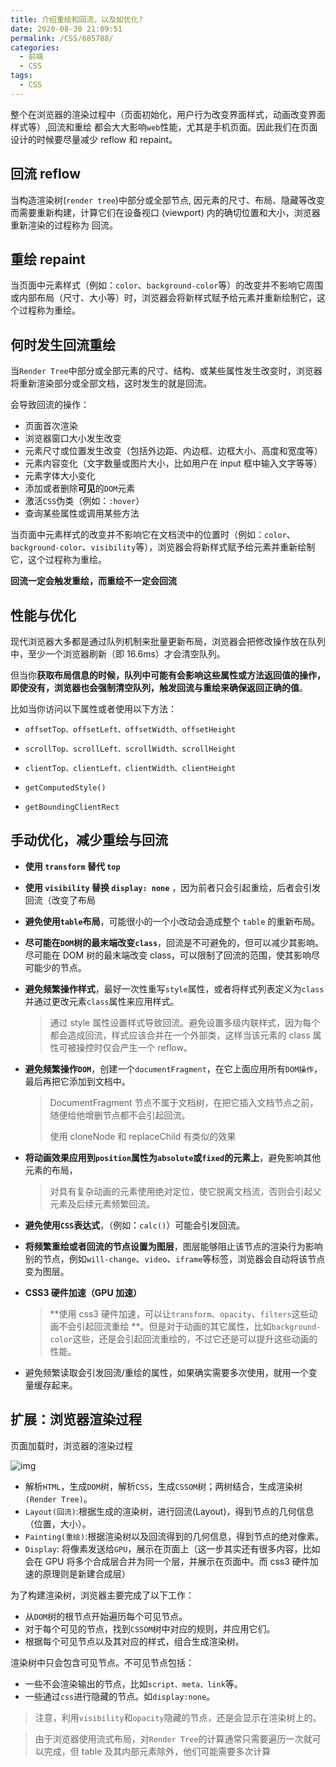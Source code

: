 ```yaml
---
title: 介绍重绘和回流，以及如优化?
date: 2020-08-30 21:09:51
permalink: /CSS/685788/
categories:
  - 前端
  - CSS
tags:
  - CSS
---
```


整个在浏览器的渲染过程中（页面初始化，用户行为改变界面样式，动画改变界面样式等）,回流和重绘 都会大大影响`web`性能，尤其是手机页面。因此我们在页面设计的时候要尽量减少 reflow 和 repaint。

<!-- more -->

## 回流 reflow

当构造渲染树(`render tree`)中部分或全部节点, 因元素的尺寸、布局、隐藏等改变而需要重新构建，计算它们在设备视口 (viewport) 内的确切位置和大小，浏览器重新渲染的过程称为 回流。

## 重绘 repaint

当页面中元素样式（例如：`color`、`background-color`等）的改变并不影响它周围或内部布局（尺寸、大小等）时，浏览器会将新样式赋予给元素并重新绘制它，这个过程称为重绘。

## 何时发生回流重绘

当`Render Tree`中部分或全部元素的尺寸、结构、或某些属性发生改变时，浏览器将重新渲染部分或全部文档，这时发生的就是回流。

会导致回流的操作：

- 页面首次渲染
- 浏览器窗口大小发生改变
- 元素尺寸或位置发生改变（包括外边距、内边框、边框大小、高度和宽度等）
- 元素内容变化（文字数量或图片大小，比如用户在 input 框中输入文字等等）
- 元素字体大小变化
- 添加或者删除**可见**的`DOM`元素
- 激活`CSS`伪类（例如：`:hover`）
- 查询某些属性或调用某些方法

当页面中元素样式的改变并不影响它在文档流中的位置时（例如：`color`、`background-color`、`visibility`等），浏览器会将新样式赋予给元素并重新绘制它，这个过程称为重绘。

**回流一定会触发重绘，而重绘不一定会回流**

## 性能与优化

现代浏览器大多都是通过队列机制来批量更新布局，浏览器会把修改操作放在队列中，至少一个浏览器刷新（即 16.6ms）才会清空队列。

但当你**获取布局信息的时候，队列中可能有会影响这些属性或方法返回值的操作，即使没有，浏览器也会强制清空队列，触发回流与重绘来确保返回正确的值**。

比如当你访问以下属性或者使用以下方法：

- `offsetTop、offsetLeft、offsetWidth、offsetHeight`

- `scrollTop、scrollLeft、scrollWidth、scrollHeight`
- `clientTop、clientLeft、clientWidth、clientHeight`
- `getComputedStyle()`
- `getBoundingClientRect`

## 手动优化，减少重绘与回流

- **使用 `transform` 替代 `top`**

- **使用 `visibility` 替换 `display: none`** ，因为前者只会引起重绘，后者会引发回流（改变了布局

- **避免使用`table`布局**，可能很小的一个小改动会造成整个 `table` 的重新布局。

- **尽可能在`DOM`树的最末端改变`class`**，回流是不可避免的，但可以减少其影响。尽可能在 DOM 树的最末端改变 class，可以限制了回流的范围，使其影响尽可能少的节点。

- **避免频繁操作样式**，最好一次性重写`style`属性，或者将样式列表定义为`class`并通过更改元素`class`属性来应用样式。

  > 通过 style 属性设置样式导致回流。避免设置多级内联样式，因为每个都会造成回流，样式应该合并在一个外部类，这样当该元素的 class 属性可被操控时仅会产生一个 reflow。

- **避免频繁操作`DOM`**，创建一个`documentFragment`，在它上面应用所有`DOM操作`，最后再把它添加到文档中。

  > DocumentFragment 节点不属于文档树，在把它插入文档节点之前，随便给他增删节点都不会引起回流。
  >
  > 使用 cloneNode 和 replaceChild 有类似的效果

- **将动画效果应用到`position`属性为`absolute`或`fixed`的元素上**，避免影响其他元素的布局，

  > 对具有复杂动画的元素使用绝对定位，使它脱离文档流，否则会引起父元素及后续元素频繁回流。

- **避免使用`CSS`表达式**，（例如：`calc()`）可能会引发回流。

- **将频繁重绘或者回流的节点设置为图层**，图层能够阻止该节点的渲染行为影响别的节点，例如`will-change`、`video`、`iframe`等标签，浏览器会自动将该节点变为图层。

- **CSS3 硬件加速（GPU 加速）**

  > **使用 css3 硬件加速，可以让`transform`、`opacity`、`filters`这些动画不会引起回流重绘 **。但是对于动画的其它属性，比如`background-color`这些，还是会引起回流重绘的，不过它还是可以提升这些动画的性能。

- 避免频繁读取会引发回流/重绘的属性，如果确实需要多次使用，就用一个变量缓存起来。

## 扩展：浏览器渲染过程

页面加载时，浏览器的渲染过程

![img](https://p3-juejin.byteimg.com/tos-cn-i-k3u1fbpfcp/211a4cf8f33844acb858e264d6695a51~tplv-k3u1fbpfcp-zoom-1.image)

- 解析`HTML`，生成`DOM`树，解析`CSS`，生成`CSSOM`树；两树结合，生成渲染树`(Render Tree)`。
- `Layout(回流)`:根据生成的渲染树，进行回流(Layout)，得到节点的几何信息（位置，大小）。
- `Painting(重绘)`:根据渲染树以及回流得到的几何信息，得到节点的绝对像素。
- `Display`: 将像素发送给`GPU`，展示在页面上（这一步其实还有很多内容，比如会在 GPU 将多个合成层合并为同一个层，并展示在页面中。而 css3 硬件加速的原理则是新建合成层）

为了构建渲染树，浏览器主要完成了以下工作：

- 从`DOM`树的根节点开始遍历每个可见节点。
- 对于每个可见的节点，找到`CSSOM`树中对应的规则，并应用它们。
- 根据每个可见节点以及其对应的样式，组合生成渲染树。

渲染树中只会包含可见节点。不可见节点包括：

- 一些不会渲染输出的节点，比如`script、meta、link`等。
- 一些通过`css`进行隐藏的节点。如`display:none`。

> 注意，利用`visibility`和`opacity`隐藏的节点，还是会显示在渲染树上的。

> 由于浏览器使用流式布局，对`Render Tree`的计算通常只需要遍历一次就可以完成，但 table 及其内部元素除外，他们可能需要多次计算
